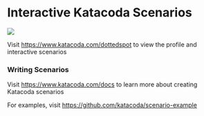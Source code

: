 # Interactive Katacoda Scenarios

[![](http://shields.katacoda.com/katacoda/dottedspot/count.svg)](https://www.katacoda.com/dottedspot "Get your profile on Katacoda.com")

Visit https://www.katacoda.com/dottedspot to view the profile and interactive scenarios

### Writing Scenarios
Visit https://www.katacoda.com/docs to learn more about creating Katacoda scenarios

For examples, visit https://github.com/katacoda/scenario-example
